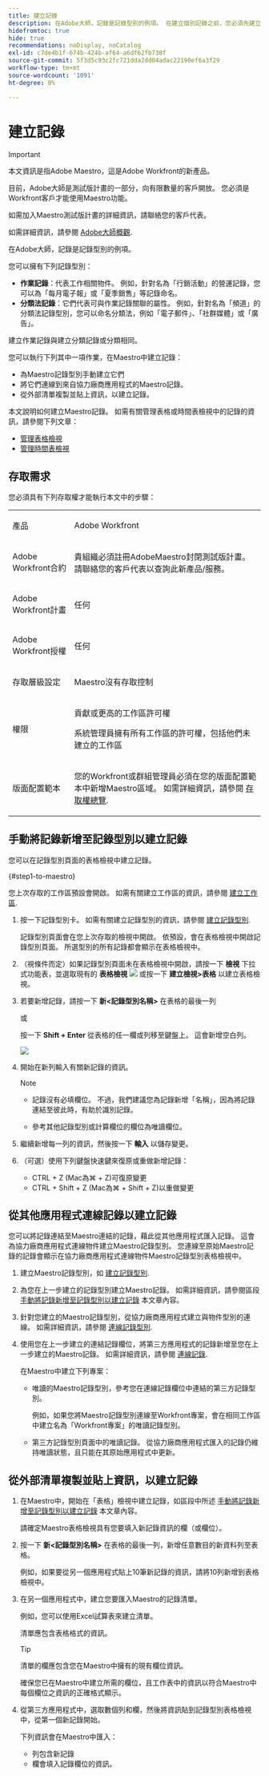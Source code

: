 ```yaml
---
title: 建立記錄
description: 在Adobe大師，記錄是記錄型別的例項。 在建立個別記錄之前，您必須先建立記錄型別。
hidefromtoc: true
hide: true
recommendations: noDisplay, noCatalog
exl-id: c7de4b1f-674b-424b-af64-a6df62fb738f
source-git-commit: 5f3d5c93c2fc721dda2dd04adac22190ef6a3f29
workflow-type: tm+mt
source-wordcount: '1091'
ht-degree: 0%

---
```


<!--update the metadata with real information when making this available in TOC and in the left nav-->

# 建立記錄

>[!IMPORTANT]
>
>本文資訊是指Adobe Maestro，這是Adobe Workfront的新產品。
>
>目前，Adobe大師是測試版計畫的一部分，向有限數量的客戶開放。 您必須是Workfront客戶才能使用Maestro功能。
>
>如需加入Maestro測試版計畫的詳細資訊，請聯絡您的客戶代表。
>
>如需詳細資訊，請參閱 [Adobe大師概觀](../maestro-overview.md).

在Adobe大師，記錄是記錄型別的例項。

您可以擁有下列記錄型別：

* **作業記錄**：代表工作相關物件。 例如，針對名為「行銷活動」的營運記錄，您可以為「每月電子報」或「夏季銷售」等記錄命名。
* **分類法記錄**：它們代表可與作業記錄關聯的屬性。 例如，針對名為「頻道」的分類法記錄型別，您可以命名分類法，例如「電子郵件」、「社群媒體」或「廣告」。

建立作業記錄與建立分類記錄或分類相同。

您可以執行下列其中一項作業，在Maestro中建立記錄：

* 為Maestro記錄型別手動建立它們
* 將它們連線到來自協力廠商應用程式的Maestro記錄。
* 從外部清單複製並貼上資訊，以建立記錄。

本文說明如何建立Maestro記錄。 如需有關管理表格或時間表檢視中的記錄的資訊，請參閱下列文章：

* [管理表格檢視](/help/quicksilver/maestro/views/manage-the-table-view.md)
* [管理時間表檢視](/help/quicksilver/maestro/views/manage-the-timeline-view.md)

## 存取需求

您必須具有下列存取權才能執行本文中的步驟：

<table style="table-layout:auto">
 <col>
 </col>
 <col>
 </col>
 <tbody>
    <tr>
<tr>
<td>
   <p> 產品</p> </td>
   <td>
   <p> Adobe Workfront</p> </td>
  </tr>  
 <td role="rowheader"><p>Adobe Workfront合約</p></td>
   <td>
<p>貴組織必須註冊AdobeMaestro封閉測試版計畫。 請聯絡您的客戶代表以查詢此新產品/服務。 </p>
   </td>
  </tr>
  <tr>
   <td role="rowheader"><p>Adobe Workfront計畫</p></td>
   <td>
<p>任何</p>
   </td>
  </tr>
  <tr>
   <td role="rowheader"><p>Adobe Workfront授權</p></td>
   <td>
   <p>任何</p> 
  </td>
  </tr>

<tr>
   <td role="rowheader"><p>存取層級設定</p></td>
   <td> <p>Maestro沒有存取控制 </p>  
</td>
  </tr>
<tr>
   <td role="rowheader"><p>權限</p></td>
   <td> <p>貢獻或更高的工作區許可權</a> </p>  
   <p>系統管理員擁有所有工作區的許可權，包括他們未建立的工作區</p>
</td>
  </tr>
<tr>
   <td role="rowheader"><p>版面配置範本</p></td>
   <td> <p>您的Workfront或群組管理員必須在您的版面配置範本中新增Maestro區域。 如需詳細資訊，請參閱 <a href="../access/access-overview.md">存取權總覽</a>. </p>  
</td>
  </tr>

</tbody>
</table>

<!--Maybe enable this at GA - but Maestro is not supposed to have Access controls in the Workfront Access Level: 
>[!NOTE]
>
>If you don't have access, ask your Workfront administrator if they set additional restrictions in your access level. For information on how a Workfront administrator can change your access level, see [Create or modify custom access levels](../administration-and-setup/add-users/configure-and-grant-access/create-modify-access-levels.md). -->

## 手動將記錄新增至記錄型別以建立記錄 <!--in a record type table (I don't think you can create them elsewhere right now)-->

您可以在記錄型別頁面的表格檢視中建立記錄。

{#step1-to-maestro}

您上次存取的工作區預設會開啟。 如需有關建立工作區的資訊，請參閱 [建立工作區](../architecture/create-workspaces.md).
1. 按一下記錄型別卡。 如需有關建立記錄型別的資訊，請參閱 [建立記錄型別](../architecture/create-record-types.md).

   記錄型別頁面會在您上次存取的檢視中開啟。 依預設，會在表格檢視中開啟記錄型別頁面。
所選型別的所有記錄都會顯示在表格檢視中。

1. （視條件而定）如果記錄型別頁面未在表格檢視中開啟，請按一下 **檢視** 下拉式功能表，並選取現有的 **表格檢視** ![](assets/table-view-icon.png) 或按一下 **建立檢視>表格** 以建立表格檢視。

1. 若要新增記錄，請按一下 **新&lt;記錄型別名稱>** 在表格的最後一列

   或

   按一下 **Shift + Enter** 從表格的任一欄或列移至鍵盤上。 這會新增空白列。

   ![](assets/adding-a-new-campaign-in-table-row.png)

1. 開始在新列輸入有關新記錄的資訊。

   >[!NOTE]
   >
   >  * 記錄沒有必填欄位。 不過，我們建議您為記錄新增「名稱」，因為將記錄連結至彼此時，有助於識別記錄。
   >
   >  * 參考其他記錄型別或計算欄位的欄位為唯讀欄位。

1. 繼續新增每一列的資訊，然後按一下 **輸入** 以儲存變更。

1. （可選）使用下列鍵盤快速鍵來復原或重做新增記錄：

   * CTRL + Z (Mac為⌘ + Z)可復原變更
   * CTRL + Shift + Z (Mac為⌘ + Shift + Z)以重做變更

## 從其他應用程式連線記錄以建立記錄

您可以將記錄連結至Maestro連結的記錄，藉此從其他應用程式匯入記錄。 這會為協力廠商應用程式連線物件建立Maestro記錄型別。 您連線至原始Maestro記錄的記錄會顯示在協力廠商應用程式連線物件Maestro記錄型別表格檢視中。

1. 建立Maestro記錄型別，如 [建立記錄型別](../architecture/create-record-types.md).

1. 為您在上一步建立的記錄型別建立Maestro記錄。 如需詳細資訊，請參閱區段 [手動將記錄新增至記錄型別以建立記錄](#create-records-by-manually-adding-them-to-a-record-type) 本文章內容。

1. 針對您建立的Maestro記錄型別，從協力廠商應用程式建立與物件型別的連線。 如需詳細資訊，請參閱 [連線記錄型別](../architecture/connect-record-types.md).

1. 使用您在上一步建立的連結記錄欄位，將第三方應用程式的記錄新增至您在上一步建立的Maestro記錄。 如需詳細資訊，請參閱 [連線記錄](../records/connect-records.md).

   在Maestro中建立下列專案：

   * 唯讀的Maestro記錄型別，參考您在連線記錄欄位中連結的第三方記錄型別。

     例如，如果您將Maestro記錄型別連線至Workfront專案，會在相同工作區中建立名為「Workfront專案」的唯讀記錄型別。
   * 第三方記錄型別頁面中的唯讀記錄。 從協力廠商應用程式匯入的記錄仍維持唯讀狀態，且只能在其原始應用程式中更新。

## 從外部清單複製並貼上資訊，以建立記錄

1. 在Maestro中，開始在「表格」檢視中建立記錄，如區段中所述 [手動將記錄新增至記錄型別以建立記錄](#create-records-by-manually-adding-them-to-a-record-type) 本文章內容。

   請確定Maestro表格檢視具有您要填入新記錄資訊的欄（或欄位）。

1. 按一下 **新&lt;記錄型別名稱>** 在表格的最後一列，新增任意數目的新資料列至表格。

   例如，如果要從另一個應用程式貼上10筆新記錄的資訊，請將10列新增到表格檢視中。

1. 在另一個應用程式中，建立您要匯入Maestro的記錄清單。

   例如，您可以使用Excel試算表來建立清單。

   清單應包含表格格式的資訊。

   >[!TIP]
   >
   > 清單的欄應包含您在Maestro中擁有的現有欄位資訊。
   >
   > 確保您已在Maestro中建立所需的欄位，且工作表中的資訊以符合Maestro中每個欄位之資訊的正確格式顯示。

1. 從第三方應用程式中，選取數個列和欄，然後將資訊貼到記錄型別表格檢視中，從第一個新記錄開始。

   下列資訊會在Maestro中匯入：

   * 列包含新記錄
   * 欄會填入記錄欄位的資訊。
